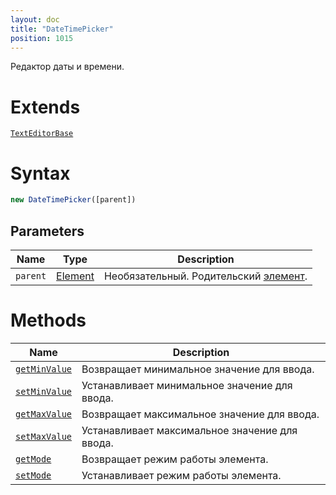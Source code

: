 ```yaml
---
layout: doc
title: "DateTimePicker"
position: 1015
---
```


Редактор даты и времени.

# Extends

[`TextEditorBase`](../TextEditorBase/)

# Syntax

```js
new DateTimePicker([parent])
```

## Parameters

|Name|Type|Description|
|----|----|-----------|
|`parent`|[Element](../../Core/Elements/Element)|Необязательный. Родительский [элемент](../../Core/Elements/Element/).|

# Methods

|Name|Description|
|----|-----------|
|[`getMinValue`](DateTimePicker.getMinValue/)|Возвращает минимальное значение для ввода.|
|[`setMinValue`](DateTimePicker.setMinValue/)|Устанавливает минимальное значение для ввода.|
|[`getMaxValue`](DateTimePicker.getMaxValue/)|Возвращает максимальное значение для ввода.|
|[`setMaxValue`](DateTimePicker.setMaxValue/)|Устанавливает максимальное значение для ввода.|
|[`getMode`](DateTimePicker.getMode/)|Возвращает режим работы элемента.|
|[`setMode`](DateTimePicker.setMode/)|Устанавливает режим работы элемента.|
